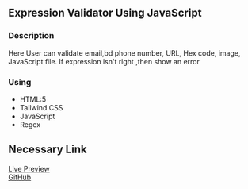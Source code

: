 ## Expression Validator Using JavaScript

### Description

Here User can validate email,bd phone number, URL, Hex code, image, JavaScript file. If expression isn't right ,then show an error

### Using

- HTML:5
- Tailwind CSS
- JavaScript
- Regex

## Necessary Link

<a href="https://rejoyanislam.github.io/expression-validator-using-javascript/">Live Preview </a> <br>
<a href="https://github.com/RejoyanIslam/expression-validator-using-javascript">GitHub</a>
